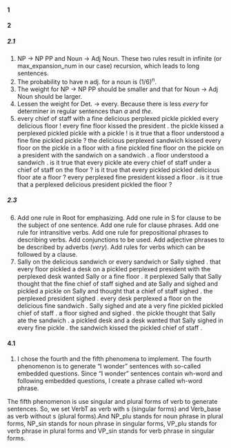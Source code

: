 #### 1



#### 2

##### 2.1

1. NP -> NP PP and Noun -> Adj Noun. These two rules result in infinite (or max_expansion_num in our case) recursion, which leads to long sentences.
2. The probability to have n adj. for a noun is $(1/6)^n$.
3. The weight for NP -> NP PP should be smaller and that for Noun -> Adj Noun should be larger.
4. Lessen the weight for Det. -> every. Because there is less *every* for determiner in regular sentences than *a* and *the*.
5. every chief of staff with a fine delicious perplexed pickle pickled every delicious floor !
   every fine floor kissed the president .
   the pickle kissed a perplexed pickled pickle with a pickle !
   is it true that a floor understood a fine fine pickled pickle ?
   the delicious perplexed sandwich kissed every floor on the pickle in a floor with a fine pickled fine floor on the pickle on a president with the sandwich on a sandwich .
   a floor understood a sandwich .
   is it true that every pickle ate every chief of staff under a chief of staff on the floor ?
   is it true that every pickled pickled delicious floor ate a floor ?
   every perplexed fine president kissed a floor .
   is it true that a perplexed delicious president pickled the floor ?

##### 2.3

6. Add one rule in Root for emphasizing. Add one rule in S for clause to be the subject of one sentence. Add one rule for clause phrases. Add one rule for intransitive verbs. Add one rule for prepositional phrases to describing verbs. Add conjunctions to be used. Add adjective phrases to be described by adverbs (*very*). Add rules for verbs which can be followed by a clause.
7.  Sally on the delicious sandwich or every sandwich or Sally sighed .
   that every floor pickled a desk on a pickled perplexed president with the perplexed desk wanted Sally or a fine floor .
   it perplexed Sally that Sally thought that the fine chief of staff sighed and ate Sally and sighed and pickled a pickle on Sally and thought that a chief of staff sighed .
   the perplexed president sighed .
   every desk perplexed a floor on the delicious fine sandwich .
   Sally sighed and ate a very fine pickled pickled chief of staff .
   a floor sighed and sighed .
   the pickle thought that Sally ate the sandwich .
   a pickled desk and a desk wanted that Sally sighed in every fine pickle .
   the sandwich kissed the pickled chief of staff .
   
#### 4.1
1. I chose the fourth and the fifth phenomena to implement.
The fourth phenomenon is to generate “I wonder” sentences with so-called embedded questions. Since “I wonder” sentences contain wh-word and following embedded questions, I create a phrase called wh-word phrase. 

The fifth phenomenon is use singular and plural forms of verb to generate sentences. So, we set VerbT as verb with s (singular forms) and Verb_base as verb without s (plural forms).And NP_plu stands for noun phrase in plural forms, NP_sin stands for noun phrase in singular forms, VP_plu stands for verb phrase in plural forms and VP_sin stands for verb phrase in singular forms. 
